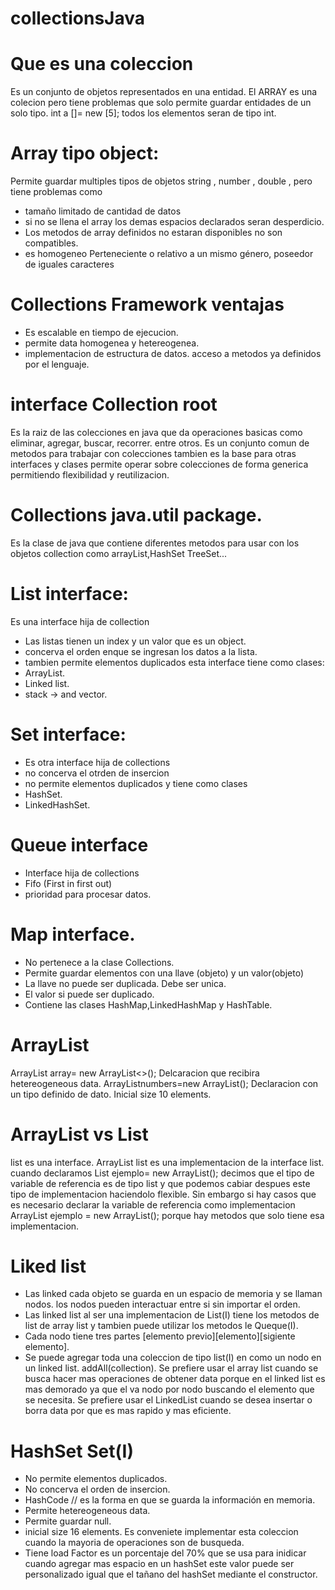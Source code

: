 # collectionsJava
# Que es una coleccion 
Es un conjunto de objetos representados en una entidad.
El ARRAY es una colecion pero tiene problemas que solo permite guardar entidades de un solo tipo.
int a []= new [5]; todos los elementos seran de tipo int.
# Array tipo object: 
Permite guardar multiples tipos de objetos string , number , double , pero tiene problemas como
- tamaño limitado de cantidad de datos
- si no se llena el array los demas espacios declarados seran desperdicio.
- Los metodos de array definidos no estaran disponibles no son compatibles.
- es homogeneo Perteneciente o relativo a un mismo género, poseedor de iguales caracteres
# Collections Framework ventajas
- Es escalable en tiempo de ejecucion.
- permite data homogenea y hetereogenea.
- implementacion de estructura de datos. acceso a metodos ya definidos por el lenguaje.
# interface Collection root
Es la raiz de las colecciones en java que da operaciones basicas como eliminar, agregar, buscar,
recorrer. entre otros.
Es un conjunto comun de metodos para trabajar con colecciones tambien es la base para otras interfaces y clases
permite operar sobre colecciones de forma generica permitiendo flexibilidad y reutilizacion.
# Collections java.util package.
Es la clase de java que contiene diferentes metodos para usar con los objetos collection como arrayList,HashSet
TreeSet...
# List interface:
Es una interface hija de collection 
- Las listas tienen un index y un valor que es un object.
- concerva el orden enque se ingresan los datos a la lista.
-  tambien permite elementos duplicados esta interface tiene como clases:
- ArrayList.
- Linked list.
- stack -> and vector.
# Set interface:
- Es otra interface hija de collections
- no concerva el otrden de insercion
- no permite elementos duplicados
y tiene como clases 
- HashSet.
- LinkedHashSet.
# Queue interface
- Interface hija de collections
- Fifo (First in first out)
- prioridad para procesar datos.
# Map interface.
- No pertenece a la clase Collections.
- Permite guardar elementos con una llave (objeto) y un valor(objeto)
- La llave no puede ser duplicada. Debe ser unica.
- El valor si puede ser duplicado.
- Contiene las clases HashMap,LinkedHashMap y HashTable.
# ArrayList
ArrayList array= new ArrayList<>(); Delcaracion que recibira hetereogeneous data.
ArrayList<Integer>numbers=new ArrayList<Integer>(); Declaracion con un tipo definido de dato.
Inicial size 10 elements.

# ArrayList vs List
list es una interface.
ArrayList list es una implementacion de la interface list.
cuando declaramos List<String> ejemplo= new ArrayList<String>(); decimos que el tipo de variable de referencia es de tipo list y que podemos cabiar despues este tipo de implementacion haciendolo flexible.
Sin embargo si hay casos que es necesario declarar la variable de referencia como implementacion 
ArrayList <String> ejemplo = new ArrayList<String>(); porque hay metodos que solo tiene esa implementacion.

# Liked list
- Las linked cada objeto se guarda en un espacio de memoria y se llaman nodos. los nodos pueden interactuar entre si sin importar el orden.
- Las linked list al ser una implementacion de List(I) tiene los metodos de list de array list y tambien 
puede utilizar los metodos le Queque(I).
- Cada nodo tiene tres partes [elemento previo][elemento][sigiente elemento].
- Se puede agregar toda una coleccion de tipo list(I) en como un nodo en un linked list. addAll(collection).
Se prefiere usar el array list cuando se busca hacer mas operaciones de obtener data porque en el linked list
es mas demorado ya que el va nodo por nodo buscando el elemento que se necesita.
Se prefiere usar el LinkedList cuando se desea insertar o borra data por que es mas rapido y mas eficiente.

# HashSet Set(I)
- No permite elementos duplicados.
- No concerva el orden de insercion.
- HashCode // es la forma en que se guarda la información en memoria.
- Permite hetereogeneous data.
- Permite guardar null.
- inicial size 16 elements.
Es conveniete implementar esta coleccion cuando la mayoria de operaciones son de busqueda.
- Tiene load Factor es un porcentaje del 70% que se usa para inidicar cuando agregar mas espacio en un hashSet
este valor puede ser personalizado igual que el tañano del hashSet mediante el constructor.
